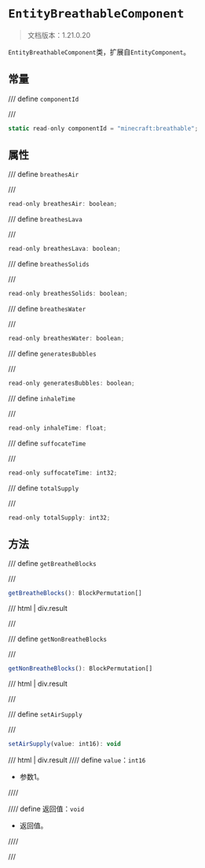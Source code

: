 # `EntityBreathableComponent`

> 文档版本：1.21.0.20

`EntityBreathableComponent`类，扩展自`EntityComponent`。

## 常量

/// define
`componentId`


///

```js
static read-only componentId = "minecraft:breathable";
```


## 属性

/// define
`breathesAir`


///

```js
read-only breathesAir: boolean;
```


/// define
`breathesLava`


///

```js
read-only breathesLava: boolean;
```


/// define
`breathesSolids`


///

```js
read-only breathesSolids: boolean;
```


/// define
`breathesWater`


///

```js
read-only breathesWater: boolean;
```


/// define
`generatesBubbles`


///

```js
read-only generatesBubbles: boolean;
```


/// define
`inhaleTime`


///

```js
read-only inhaleTime: float;
```


/// define
`suffocateTime`


///

```js
read-only suffocateTime: int32;
```


/// define
`totalSupply`


///

```js
read-only totalSupply: int32;
```


## 方法

/// define
`getBreatheBlocks`


///

```js
getBreatheBlocks(): BlockPermutation[]
```

/// html | div.result

///


/// define
`getNonBreatheBlocks`


///

```js
getNonBreatheBlocks(): BlockPermutation[]
```

/// html | div.result

///


/// define
`setAirSupply`


///

```js
setAirSupply(value: int16): void
```

/// html | div.result
//// define
`value`：`int16`

- 参数1。


////

//// define
返回值：`void`

- 返回值。


////

///

